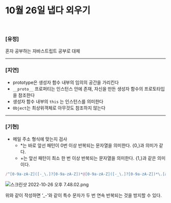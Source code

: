 # 10월 26일 냅다 외우기

<br>

### [유정]

혼자 공부하는 자바스트립트 공부로 대체

<hr>

### [지연]

- prototype은 생성자 함수 내부의 임의의 공간을 가리킨다
- `__proto__` 프로퍼티는 인스턴스 안에 존재, 자신을 만든 생성자 함수의 프로토타입을 참조한다
- 생성자 함수 내부의 `this` 는 인스턴스를 의미한다
- `Object`는 최상위객체로 아무것도 참조하지 않는다

<hr>

### [기현]
- 메일 주소 형식에 맞는지 검사
    - *는 바로 앞선 패턴이 0번 이상 반복되는 문자열을 의미한다.  {0,}과 의미가 같다.
    - +는 앞선 패턴이 최소 한 번 이상 반복되는 문자열을 의미한다. {1,}과 같은 의미이다.
```jsx
/^[0-9a-zA-Z]([-_\.]?[0-9a-zA-Z])*@[0-9a-zA-Z]([-_\.]?[0-9a-zA-Z])*\.[a-zA-Z]{2,3}$/
```

![스크린샷 2022-10-26 오후 7.48.02.png](https://s3-us-west-2.amazonaws.com/secure.notion-static.com/9f7606fd-c62e-4537-b325-4a3ecc85a701/%E1%84%89%E1%85%B3%E1%84%8F%E1%85%B3%E1%84%85%E1%85%B5%E1%86%AB%E1%84%89%E1%85%A3%E1%86%BA_2022-10-26_%E1%84%8B%E1%85%A9%E1%84%92%E1%85%AE_7.48.02.png)

위와 같이 작성하면 ‘_-’와 같이 특수 문자가 두 번 연속 반복되는 것을 방지할 수 있다.
